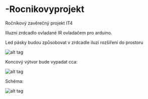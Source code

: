 # -Rocnikovyprojekt
Ročníkový zavěrečný projekt IT4


Illuzní zrdcadlo ovladané IR ovladačem pro arduino.

Led pásky budou způsobovat v zrdcadle iluzi rozšíření do prostoru 

![alt tag](https://cdn.instructables.com/FQ0/TOIZ/HKVLJXM2/FQ0TOIZHKVLJXM2.MEDIUM.jpg)

Koncový výtvor bude vypadat cca:


![alt tag](https://s-media-cache-ak0.pinimg.com/236x/60/e1/6e/60e16e659125a271446066ec9b5d0bc1.jpg)


Schéma:

![alt tag](https://ctrlv.cz/shots/2016/10/20/GLjV.png)

